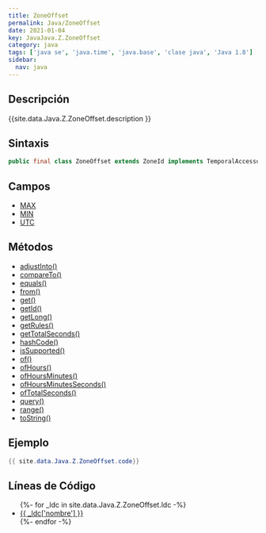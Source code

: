 ```yaml
---
title: ZoneOffset
permalink: Java/ZoneOffset
date: 2021-01-04
key: JavaJava.Z.ZoneOffset
category: java
tags: ['java se', 'java.time', 'java.base', 'clase java', 'Java 1.8']
sidebar: 
  nav: java
---
```


## Descripción
{{site.data.Java.Z.ZoneOffset.description }}

## Sintaxis
~~~java
public final class ZoneOffset extends ZoneId implements TemporalAccessor, TemporalAdjuster, Comparable<ZoneOffset>, Serializable
~~~

## Campos
* [MAX](/Java/ZoneOffset/MAX)
* [MIN](/Java/ZoneOffset/MIN)
* [UTC](/Java/ZoneOffset/UTC)

## Métodos
* [adjustInto()](/Java/ZoneOffset/adjustInto)
* [compareTo()](/Java/ZoneOffset/compareTo)
* [equals()](/Java/ZoneOffset/equals)
* [from()](/Java/ZoneOffset/from)
* [get()](/Java/ZoneOffset/get)
* [getId()](/Java/ZoneOffset/getId)
* [getLong()](/Java/ZoneOffset/getLong)
* [getRules()](/Java/ZoneOffset/getRules)
* [getTotalSeconds()](/Java/ZoneOffset/getTotalSeconds)
* [hashCode()](/Java/ZoneOffset/hashCode)
* [isSupported()](/Java/ZoneOffset/isSupported)
* [of()](/Java/ZoneOffset/of)
* [ofHours()](/Java/ZoneOffset/ofHours)
* [ofHoursMinutes()](/Java/ZoneOffset/ofHoursMinutes)
* [ofHoursMinutesSeconds()](/Java/ZoneOffset/ofHoursMinutesSeconds)
* [ofTotalSeconds()](/Java/ZoneOffset/ofTotalSeconds)
* [query()](/Java/ZoneOffset/query)
* [range()](/Java/ZoneOffset/range)
* [toString()](/Java/ZoneOffset/toString)

## Ejemplo
~~~java
{{ site.data.Java.Z.ZoneOffset.code}}
~~~

## Líneas de Código
<ul>
{%- for _ldc in site.data.Java.Z.ZoneOffset.ldc -%}
   <li>
       <a href="{{_ldc['url'] }}">{{ _ldc['nombre'] }}</a>
   </li>
{%- endfor -%}
</ul>
